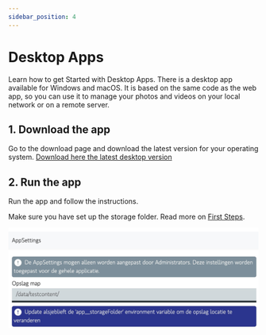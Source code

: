 ```yaml
---
sidebar_position: 4
---
```


# Desktop Apps

Learn how to get Started with Desktop Apps.
There is a desktop app available for Windows and macOS.
It is based on the same code as the web app,
so you can use it to manage your photos and videos on your local network or on a remote server.

## 1. Download the app

Go to the download page and download the latest version for your operating system.
[Download here the latest desktop version](https://docs.qdraw.nl/download/)

## 2. Run the app

Run the app and follow the instructions.

Make sure you have set up the storage folder. Read more
on [First Steps](https://docs.qdraw.nl/docs/getting-started/first-steps).

[![Storage Folder Assets](../../assets/getting-started-first-steps-storage-folder.jpg)](https://docs.qdraw.nl/docs/getting-started/first-steps)


